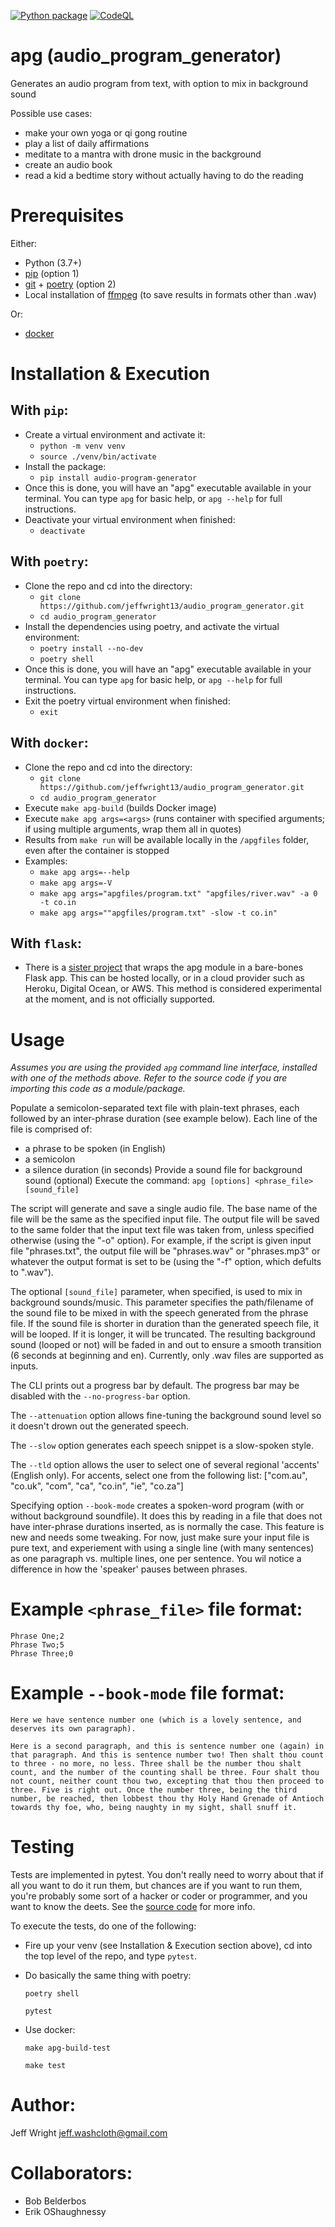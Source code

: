 
[![Python package](https://github.com/jeffwright13/audio_program_generator/actions/workflows/python-package.yml/badge.svg)](https://github.com/jeffwright13/audio_program_generator/actions/workflows/python-package.yml)
[![CodeQL](https://github.com/jeffwright13/audio_program_generator/actions/workflows/codeql-analysis.yml/badge.svg)](https://github.com/jeffwright13/audio_program_generator/actions/workflows/codeql-analysis.yml)

# apg (audio_program_generator)
Generates an audio program from text, with option to mix in background sound

Possible use cases:
- make your own yoga or qi gong routine
- play a list of daily affirmations
- meditate to a mantra with drone music in the background
- create an audio book
- read a kid a bedtime story without actually having to do the reading

# Prerequisites
Either:
 * Python (3.7+)
 * [pip](https://pypi.org/project/pip/) (option 1)
 * [git](https://git-scm.com/) + [poetry](https://python-poetry.org/) (option 2)
 * Local installation of [ffmpeg](https://www.ffmpeg.org/) (to save results in formats other than .wav)

Or:
 * [docker](https://www.docker.com/)

# Installation & Execution
## With `pip`:
- Create a virtual environment and activate it:
    - `python -m venv venv`
    - `source ./venv/bin/activate`
 - Install the package:
    - `pip install audio-program-generator`
- Once this is done, you will have an "apg" executable available in your terminal. You can type `apg` for basic help, or `apg --help` for full instructions.
- Deactivate your virtual environment when finished:
    - `deactivate`

## With `poetry`:
- Clone the repo and cd into the directory:
    - `git clone https://github.com/jeffwright13/audio_program_generator.git`
    - `cd audio_program_generator`
- Install the dependencies using poetry, and activate the virtual environment:
    - `poetry install --no-dev`
    - `poetry shell`
- Once this is done, you will have an "apg" executable available in your terminal. You can type `apg` for basic help, or `apg --help` for full instructions.
- Exit the poetry virtual environment when finished:
    - `exit`

## With `docker`:
- Clone the repo and cd into the directory:
    - `git clone https://github.com/jeffwright13/audio_program_generator.git`
    - `cd audio_program_generator`
- Execute `make apg-build` (builds Docker image)
- Execute `make apg args=<args>` (runs container with specified arguments; if using multiple arguments, wrap them all in quotes)
- Results from `make run` will be available locally in the `/apgfiles` folder, even after the container is stopped
- Examples:
    - `make apg args=--help`
    - `make apg args=-V`
    - `make apg args="apgfiles/program.txt" "apgfiles/river.wav" -a 0 -t co.in`
    - `make apg args=""apgfiles/program.txt" -slow -t co.in"`

## With `flask`:
- There is a [sister project](https://github.com/jeffwright13/apg_flask) that wraps the apg module in a bare-bones Flask app. This can be hosted locally, or in a cloud provider such as Heroku, Digital Ocean, or AWS. This method is considered experimental at the moment, and is not officially supported.

# Usage
*Assumes you are using the provided `apg` command line interface, installed with one of the methods above.  Refer to the source code if you are importing this code as a module/package.*

Populate a semicolon-separated text file with plain-text phrases, each followed by an inter-phrase duration (see example below). Each line of the file is comprised of:
   - a phrase to be spoken (in English)
   - a semicolon
   - a silence duration (in seconds)
Provide a sound file for background sound (optional)
Execute the command: `apg [options] <phrase_file> [sound_file]`

The script will generate and save a single audio file. The base name of the file will be the same as the specified input file. The output file will be saved to the same folder that the input text file was taken from, unless specified otherwise (using the "-o" option). For example, if the script is given input file "phrases.txt", the output file will be "phrases.wav" or "phrases.mp3"  or whatever the output format is set to be (using the "-f" option, which defults to ".wav").

The optional `[sound_file]` parameter, when specified, is used to mix in background sounds/music. This parameter specifies the path/filename of the sound file to be mixed in with the speech generated from the phrase file. If the sound file is shorter in duration than the generated speech file, it will be looped. If it is longer, it will be truncated. The resulting background sound (looped or not) will be faded in and out to ensure a smooth transition (6 seconds at beginning and en). Currently, only .wav files are supported as inputs.

The CLI prints out a progress bar by default. The progress bar may be disabled with the `--no-progress-bar` option.

The `--attenuation` option allows fine-tuning the background sound level so it doesn't drown out the generated speech.

The `--slow` option generates each speech snippet is a slow-spoken style.

The `--tld` option allows the user to select one of several regional 'accents' (English only). For accents, select one from the following list: ["com.au", "co.uk", "com", "ca", "co.in", "ie", "co.za"]

Specifying option `--book-mode` creates a spoken-word program (with or without background soundfile). It does this by reading in a file that does not have inter-phrase durations inserted, as is normally the case. This feature is new and needs some tweaking. For now, just make sure your input file is pure text, and experiement with using a single line (with many sentences) as one paragraph vs. multiple lines, one per sentence. You wil notice a difference in how the 'speaker' pauses between phrases.

# Example `<phrase_file>` file format:
    Phrase One;2
    Phrase Two;5
    Phrase Three;0

# Example `--book-mode` file format:
    Here we have sentence number one (which is a lovely sentence, and deserves its own paragraph).

    Here is a second paragraph, and this is sentence number one (again) in that paragraph. And this is sentence number two! Then shalt thou count to three - no more, no less. Three shall be the number thou shalt count, and the number of the counting shall be three. Four shalt thou not count, neither count thou two, excepting that thou then proceed to three. Five is right out. Once the number three, being the third number, be reached, then lobbest thou thy Holy Hand Grenade of Antioch towards thy foe, who, being naughty in my sight, shall snuff it.

# Testing
Tests are implemented in pytest. You don't really need to worry about that if all you want to do it run them, but chances are if you want to run them, you're probably some sort of a hacker or coder or programmer, and you want to know the deets. See the [source code](https://github.com/jeffwright13/audio_program_generator/tree/main/tests) for more info.

To execute the tests, do one of the following:
* Fire up your venv (see Installation & Execution section above), cd into the top level of the repo, and type `pytest`.

* Do basically the same thing with poetry:

    `poetry shell`

    `pytest`

* Use docker:

    `make apg-build-test`

    `make test`

# Author:
Jeff Wright <jeff.washcloth@gmail.com>

# Collaborators:
- Bob Belderbos
- Erik OShaughnessy
